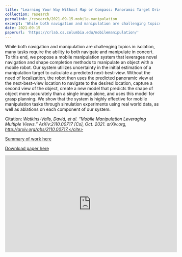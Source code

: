 ```yaml
---
title: "Learning Your Way Without Map or Compass: Panoramic Target Driven Visual Navigation"
collection: research
permalink: /research/2021-09-15-mobile-manipulation
excerpt: 'While both navigation and manipulation are challenging topics in isolation, many tasks require the ability to both navigate and manipulate in concert. To this end, we propose a mobile manipulation system that leverages novel navigation and shape completion methods to manipulate an object with a mobile robot. Our system utilizes uncertainty in the initial estimation of a manipulation target to calculate a predicted next-best-view. Without the need of localization, the robot then uses the predicted panoramic view at the next-best-view location to navigate to the desired location, capture a second view of the object, create a new model that predicts the shape of object more accurately than a single image alone, and uses this model for grasp planning. We show that the system is highly effective for mobile manipulation tasks through simulation experiments using real world data, as well as ablations on each component of our system.'
date: 2021-09-15
paperurl: 'https://crlab.cs.columbia.edu/mobilemanipulation/'
---
```

While both navigation and manipulation are challenging topics in isolation, many tasks require the ability to both navigate and manipulate in concert. To this end, we propose a mobile manipulation system that leverages novel navigation and shape completion methods to manipulate an object with a mobile robot. Our system utilizes uncertainty in the initial estimation of a manipulation target to calculate a predicted next-best-view. Without the need of localization, the robot then uses the predicted panoramic view at the next-best-view location to navigate to the desired location, capture a second view of the object, create a new model that predicts the shape of object more accurately than a single image alone, and uses this model for grasp planning. We show that the system is highly effective for mobile manipulation tasks through simulation experiments using real world data, as well as ablations on each component of our system.

Citation: <cite>Watkins-Valls, David, et al. “Mobile Manipulation Leveraging Multiple Views.” ArXiv:2110.00717 [Cs], Oct. 2021. arXiv.org, http://arxiv.org/abs/2110.00717.</cite>

[Summary of work here](http://crlab.cs.columbia.edu/mobilemanipulation/)

[Download paper here](https://arxiv.org/abs/2110.00717)

<centering><iframe width="560" height="315" src="https://www.youtube.com/embed/eOBW4hO1qrc" title="YouTube video player" frameborder="0" allow="accelerometer; autoplay; clipboard-write; encrypted-media; gyroscope; picture-in-picture" allowfullscreen></iframe></centering>